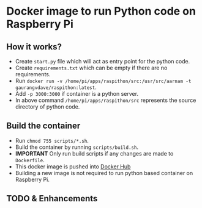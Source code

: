# Docker image to run Python code on Raspberry Pi

## How it works?
* Create `start.py` file which will act as entry point for the python code. 
* Create `requirements.txt` which can be empty if there are no requirements.
* Run `docker run -v /home/pi/apps/raspithon/src:/usr/src/aarnam -t gaurangvdave/raspithon:latest`.
* Add `-p 3000:3000` if container is a python server.
* In above command `/home/pi/apps/raspithon/src` represents the source directory of python code. 

## Build the container
* Run `chmod 755 scripts/*.sh`.
* Build the container by running `scripts/build.sh`.
* **IMPORTANT** Only run build scripts if any changes are made to `Dockerfile`.
* This docker image is pushed into [Docker Hub](https://hub.docker.com/r/gaurangvdave/raspiton/)
* Building a new image is not required to run python based container on Raspberry Pi.


## TODO & Enhancements

